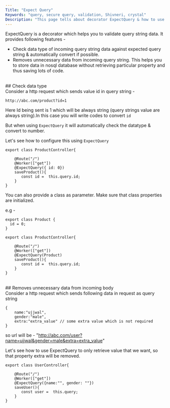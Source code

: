 ```yaml
---
Title: "Expect Query"
Keywords: "query, secure query, validation, Shivneri, crystal"
Description: "This page tells about decorator ExpectQuery & how to use this."
---
```


ExpectQuery is a decorator which helps you to validate query string data. It provides following features -

* Check data type of incoming query string data against expected query string & automatically convert if possible.
* Removes unnecessary data from incoming query string. This helps you to store data in nosql database without retrieving particular property and thus saving lots of code.

<br>
## Check data type
<br>
Consider a http request which sends value id in query string -

```
http://abc.com/product?id=1
```

Here Id being sent is 1 which will be always string (query strings value are always string).In this case you will write codes to convert `id`  

But when using `ExpectQuery` it will automatically check the datatype & convert to number.

Let's see how to configure this using `ExpectQuery`

```
export class ProductController{

    @Route("/")
    @Worker(["get"])
    @ExpectQuery({ id: 0})
    saveProduct(){
       const id =  this.query.id;
    }
}
```

You can also provide a class as parameter. Make sure that class properties are initialized.

e.g - 

```
export class Product {
  id = 0;
}

export class ProductController{

    @Route("/")
    @Worker(["get"])
    @ExpectQuery(Product)
    saveProduct(){
       const id =  this.query.id;
    }
}
```
<br>
## Removes unnecessary data from incoming body
<br>
Consider a http request which sends following data in request as query string

```
{
    name:"ujjwal",
    gender:"male",
    extra:"extra_value" // some extra value which is not required
}
```

so url will be  - "http://abc.com/user?name=ujjwal&gender=male&extra=extra_value"

Let's see how to use ExpectQuery to only retrieve value that we want, so that property extra will be removed.
```
export class UserController{

    @Route("/")
    @Worker(["get"])
    @ExpectQuery({name:"", gender: ""})
    saveUser(){
       const user =  this.query;
    }
}
```
